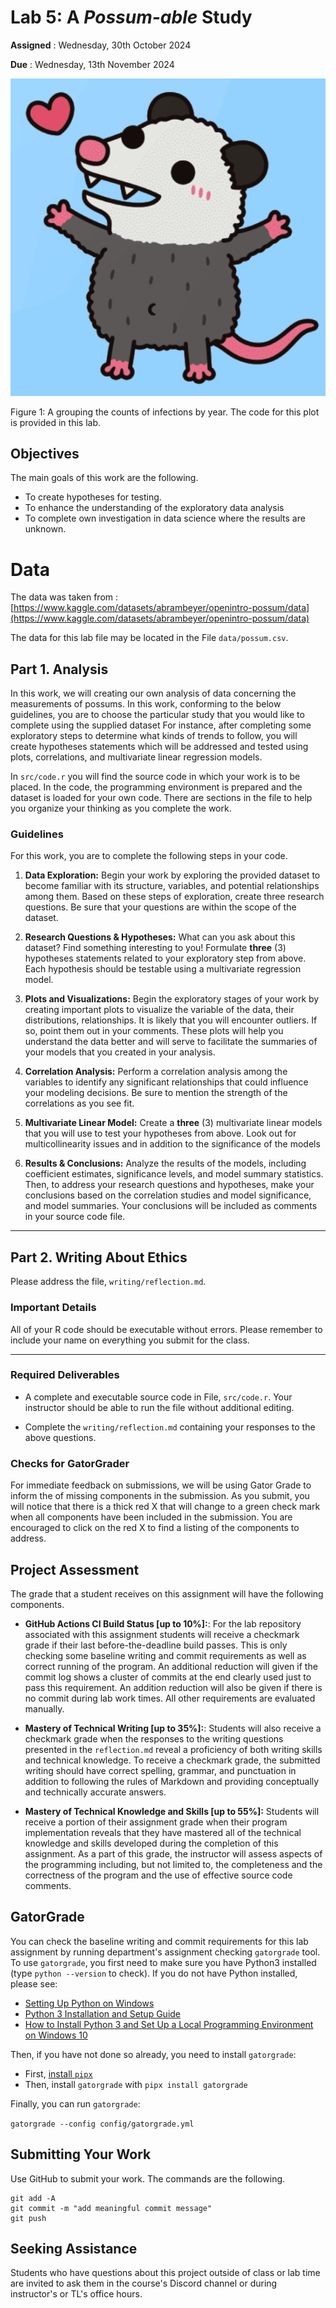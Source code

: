 # Lab 5: A *Possum-able* Study

**Assigned** : Wednesday, 30th October 2024

**Due** : Wednesday, 13th November 2024

![logo](graphics/cute_possum.png)

Figure 1: A grouping the counts of infections by year. The code for this plot is provided in this lab.

## Objectives

The main goals of this work are the following.

+ To create hypotheses for testing.
+ To enhance the understanding of the exploratory data analysis
+ To complete own investigation in data science where the results are unknown.

# Data

The data was taken from : [https://www.kaggle.com/datasets/abrambeyer/openintro-possum/data](https://www.kaggle.com/datasets/abrambeyer/openintro-possum/data)

The data for this lab file may be located in the File `data/possum.csv`.

## Part 1. Analysis

In this work, we will creating our own analysis of data concerning the measurements of possums. In this work, conforming to the below guidelines, you are to choose the particular study that you would like to complete using the supplied dataset For instance, after completing some exploratory steps to determine what kinds of trends to follow, you will create hypotheses statements which will be addressed and tested using plots, correlations, and multivariate linear regression models. 

In `src/code.r` you will find the source code in which your work is to be placed. In the code, the programming environment is prepared and the dataset is loaded for your own code. There are sections in the file to help you organize your thinking as you complete the work.

### Guidelines

For this work, you are to complete the following steps in your code.

1. **Data Exploration:** Begin your work by exploring the provided dataset to become familiar with its structure, variables, and potential relationships among them. Based on these steps of exploration, create three research questions. Be sure that your questions are within the scope of the dataset.

2. **Research Questions & Hypotheses:** What can you ask about this dataset? Find something interesting to you! Formulate **three** (3) hypotheses statements related to your exploratory step from above. Each hypothesis should be testable using a multivariate regression model.

3. **Plots and Visualizations:** Begin the exploratory stages of your work by creating important plots to visualize the variable of the data, their distributions, relationships. It is likely that you will encounter outliers. If so, point them out in your comments. These plots will help you understand the data better and will serve to facilitate the summaries of your models that you created in your analysis.

4. **Correlation Analysis:** Perform a correlation analysis among the variables to identify any significant relationships that could influence your modeling decisions. Be sure to mention the strength of the correlations as you see fit.

5. **Multivariate Linear Model:** Create a **three** (3) multivariate linear models that you will use to test your hypotheses from above. Look out for multicollinearity issues and in addition to the significance of the models

6. **Results & Conclusions:** Analyze the results of the models, including coefficient estimates, significance levels, and model summary statistics. Then, to address your research questions and hypotheses, make your conclusions based on the correlation studies and model significance, and model summaries. Your conclusions will be included as comments in your source code file.

---

## Part 2. Writing About Ethics

Please address the file, `writing/reflection.md`.

### Important Details

All of your R code should be executable without errors. Please remember to include your name on everything you submit for the class.

---

### Required Deliverables

+ A complete and executable source code in File, `src/code.r`. Your instructor should be able to run the file without additional editing.

+ Complete the `writing/reflection.md` containing your responses to the above questions.

### Checks for GatorGrader

For immediate feedback on submissions, we will be using Gator Grade to inform the of missing components in the submission. As you submit, you will notice that there is a thick red X that will change to a green check mark when all components have been included in the submission. You are encouraged to click on the red X to find a listing of the components to address.

## Project Assessment

The grade that a student receives on this assignment will have the following components.

+ **GitHub Actions CI Build Status [up to 10%]:**: For the lab repository associated with this assignment students will receive a checkmark grade if their last before-the-deadline build passes. This is only checking some baseline writing and commit requirements as well as correct running of the program. An additional reduction will given if the commit log shows a cluster of commits at the end clearly used just to pass this requirement. An addition reduction will also be given if there is no commit during lab work times. All other requirements are evaluated manually.

+ **Mastery of Technical Writing [up to 35%]:**: Students will also receive a checkmark grade when the responses to the writing questions presented in the `reflection.md` reveal a proficiency of both writing skills and technical knowledge. To receive a checkmark grade, the submitted writing should have correct spelling, grammar, and punctuation in addition to following the rules of Markdown and providing conceptually and technically accurate answers.

+ **Mastery of Technical Knowledge and Skills [up to 55%]:** Students will receive a portion of their assignment grade when their program implementation reveals that they have mastered all of the technical knowledge and skills developed during the completion of this assignment. As a part of this grade, the instructor will assess aspects of the programming including, but not limited to, the completeness and the correctness of the program and the use of effective source code comments.

## GatorGrade

You can check the baseline writing and commit requirements for this lab assignment by running department's assignment checking `gatorgrade` tool. To use `gatorgrade`, you first need to make sure you have Python3 installed (type `python --version` to check). If you do not have Python installed, please see:

+ [Setting Up Python on Windows](https://realpython.com/lessons/python-windows-setup/)
+ [Python 3 Installation and Setup Guide](https://realpython.com/installing-python/)
+ [How to Install Python 3 and Set Up a Local Programming Environment on Windows 10](https://www.digitalocean.com/community/tutorials/how-to-install-python-3-and-set-up-a-local-programming-environment-on-windows-10)

Then, if you have not done so already, you need to install `gatorgrade`:

+ First, [install `pipx`](https://pypa.github.io/pipx/installation/)
+ Then, install `gatorgrade` with `pipx install gatorgrade`

Finally, you can run `gatorgrade`:

`gatorgrade --config config/gatorgrade.yml`

## Submitting Your Work

Use GitHub to submit your work. The commands are the following.

```
git add -A
git commit -m "add meaningful commit message"
git push
```

## Seeking Assistance

Students who have questions about this project outside of class or lab time are invited to ask them in the course's Discord channel or during instructor's or TL's office hours.
